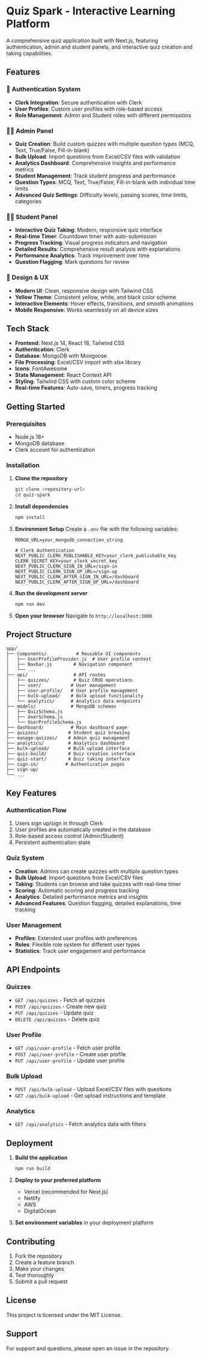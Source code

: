 # Quiz Spark - Interactive Learning Platform

A comprehensive quiz application built with Next.js, featuring authentication, admin and student panels, and interactive quiz creation and taking capabilities.

## Features

### 🔐 Authentication System
- **Clerk Integration**: Secure authentication with Clerk
- **User Profiles**: Custom user profiles with role-based access
- **Role Management**: Admin and Student roles with different permissions

### 👨‍🏫 Admin Panel
- **Quiz Creation**: Build custom quizzes with multiple question types (MCQ, Text, True/False, Fill-in-blank)
- **Bulk Upload**: Import questions from Excel/CSV files with validation
- **Analytics Dashboard**: Comprehensive insights and performance metrics
- **Student Management**: Track student progress and performance
- **Question Types**: MCQ, Text, True/False, Fill-in-blank with individual time limits
- **Advanced Quiz Settings**: Difficulty levels, passing scores, time limits, categories

### 👨‍🎓 Student Panel
- **Interactive Quiz Taking**: Modern, responsive quiz interface
- **Real-time Timer**: Countdown timer with auto-submission
- **Progress Tracking**: Visual progress indicators and navigation
- **Detailed Results**: Comprehensive result analysis with explanations
- **Performance Analytics**: Track improvement over time
- **Question Flagging**: Mark questions for review

### 🎨 Design & UX
- **Modern UI**: Clean, responsive design with Tailwind CSS
- **Yellow Theme**: Consistent yellow, white, and black color scheme
- **Interactive Elements**: Hover effects, transitions, and smooth animations
- **Mobile Responsive**: Works seamlessly on all device sizes

## Tech Stack

- **Frontend**: Next.js 14, React 18, Tailwind CSS
- **Authentication**: Clerk
- **Database**: MongoDB with Mongoose
- **File Processing**: Excel/CSV import with xlsx library
- **Icons**: FontAwesome
- **State Management**: React Context API
- **Styling**: Tailwind CSS with custom color scheme
- **Real-time Features**: Auto-save, timers, progress tracking

## Getting Started

### Prerequisites
- Node.js 18+ 
- MongoDB database
- Clerk account for authentication

### Installation

1. **Clone the repository**
   ```bash
   git clone <repository-url>
   cd quiz-spark
   ```

2. **Install dependencies**
   ```bash
   npm install
   ```

3. **Environment Setup**
   Create a `.env` file with the following variables:
   ```env
   MONGO_URL=your_mongodb_connection_string
   
   # Clerk Authentication
   NEXT_PUBLIC_CLERK_PUBLISHABLE_KEY=your_clerk_publishable_key
   CLERK_SECRET_KEY=your_clerk_secret_key
   NEXT_PUBLIC_CLERK_SIGN_IN_URL=/sign-in
   NEXT_PUBLIC_CLERK_SIGN_UP_URL=/sign-up
   NEXT_PUBLIC_CLERK_AFTER_SIGN_IN_URL=/dashboard
   NEXT_PUBLIC_CLERK_AFTER_SIGN_UP_URL=/dashboard
   ```

4. **Run the development server**
   ```bash
   npm run dev
   ```

5. **Open your browser**
   Navigate to `http://localhost:3000`

## Project Structure

```
app/
├── Components/           # Reusable UI components
│   ├── UserProfileProvider.js  # User profile context
│   ├── Navbar.js        # Navigation component
│   └── ...
├── api/                 # API routes
│   ├── quizzes/         # Quiz CRUD operations
│   ├── user/           # User management
│   ├── user-profile/   # User profile management
│   ├── bulk-upload/    # Bulk upload functionality
│   └── analytics/      # Analytics data endpoints
├── models/             # MongoDB schemas
│   ├── QuizSchema.js
│   ├── UserSchema.js
│   └── UserProfileSchema.js
├── dashboard/          # Main dashboard page
├── quizzes/           # Student quiz browsing
├── manage-quizzes/    # Admin quiz management
├── analytics/         # Analytics dashboard
├── bulk-upload/       # Bulk upload interface
├── quiz-build/        # Quiz creation interface
├── quiz-start/        # Quiz taking interface
├── sign-in/          # Authentication pages
├── sign-up/
└── ...
```

## Key Features

### Authentication Flow
1. Users sign up/sign in through Clerk
2. User profiles are automatically created in the database
3. Role-based access control (Admin/Student)
4. Persistent authentication state

### Quiz System
- **Creation**: Admins can create quizzes with multiple question types
- **Bulk Upload**: Import questions from Excel/CSV files
- **Taking**: Students can browse and take quizzes with real-time timer
- **Scoring**: Automatic scoring and progress tracking
- **Analytics**: Detailed performance metrics and insights
- **Advanced Features**: Question flagging, detailed explanations, time tracking

### User Management
- **Profiles**: Extended user profiles with preferences
- **Roles**: Flexible role system for different user types
- **Statistics**: Track user engagement and performance

## API Endpoints

### Quizzes
- `GET /api/quizzes` - Fetch all quizzes
- `POST /api/quizzes` - Create new quiz
- `PUT /api/quizzes` - Update quiz
- `DELETE /api/quizzes` - Delete quiz

### User Profile
- `GET /api/user-profile` - Fetch user profile
- `POST /api/user-profile` - Create user profile
- `PUT /api/user-profile` - Update user profile

### Bulk Upload
- `POST /api/bulk-upload` - Upload Excel/CSV files with questions
- `GET /api/bulk-upload` - Get upload instructions and template

### Analytics
- `GET /api/analytics` - Fetch analytics data with filters

## Deployment

1. **Build the application**
   ```bash
   npm run build
   ```

2. **Deploy to your preferred platform**
   - Vercel (recommended for Next.js)
   - Netlify
   - AWS
   - DigitalOcean

3. **Set environment variables** in your deployment platform

## Contributing

1. Fork the repository
2. Create a feature branch
3. Make your changes
4. Test thoroughly
5. Submit a pull request

## License

This project is licensed under the MIT License.

## Support

For support and questions, please open an issue in the repository.
